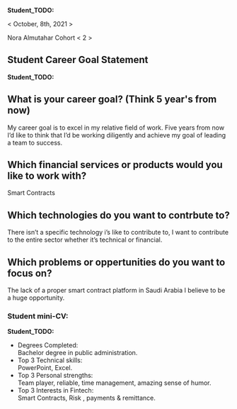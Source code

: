 __Student_TODO:__  

< October, 8th, 2021 >

Nora Almutahar 
Cohort < 2 >

## Student Career Goal Statement 

   __Student_TODO:__ 
 
  ## What is your career goal? (Think 5 year's from now) 
  My career goal is to excel in my relative field of work. Five years from now I’d like to think that I’d be working diligently and achieve my goal of leading a team to success.
  ## Which financial services or products would you like to work with? 
  Smart Contracts 
  ## Which technologies do you want to contrbute to? 
  There isn’t a specific technology i’s like to contribute to, I want to contribute to the entire sector whether it’s technical or financial.
  ## Which problems or oppertunities do you want to focus on? 
  The lack of a proper smart contract platform in Saudi Arabia I believe to be a huge opportunity.

### Student mini-CV:

  __Student_TODO:__

  - Degrees Completed:    
         Bachelor degree in public administration.
  - Top 3 Technical skills:    
         PowerPoint, Excel.
  - Top 3 Personal strengths:   
        Team player, reliable, time management, amazing sense of humor.
  - Top 3 Interests in Fintech:    
        Smart Contracts, Risk , payments & remittance.